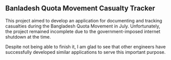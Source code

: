 ## Banladesh Quota Movement Casualty Tracker

This project aimed to develop an application for documenting and tracking casualties during the Bangladesh Quota Movement in July. Unfortunately, the project remained incomplete due to the government-imposed internet shutdown at the time.

Despite not being able to finish it, I am glad to see that other engineers have successfully developed similar applications to serve this important purpose.
